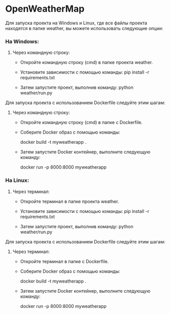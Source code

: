 # OpenWeatherMap


Для запуска проекта на Windows и Linux, где все файлы проекта находятся в папке weather, вы можете использовать следующие опции:

### На Windows:

1. Через командную строку:
   - Откройте командную строку (cmd) в папке проекта weather.
   - Установите зависимости с помощью команды:
          pip install -r requirements.txt
     
   - Затем запустите проект, выполнив команду:
          python weather/run.py


Для запуска проекта с использованием Dockerfile следуйте этим шагам:

1. Через командную строку:
   - Откройте командную строку (cmd) в папке с Dockerfile.
   - Соберите Docker образ с помощью команды:
     
     docker build -t myweatherapp .
     
   - Затем запустите Docker контейнер, выполните следующую команду:
     
     docker run -p 8000:8000 myweatherapp
     
     

### На Linux:

1. Через терминал:
   - Откройте терминал в папке проекта weather.
   - Установите зависимости с помощью команды:
          pip install -r requirements.txt
     
   - Затем запустите проект, выполнив команду:
          python weather/run.py
  
Для запуска проекта с использованием Dockerfile следуйте этим шагам:

1. Через терминал:
   - Откройте терминал в папке с Dockerfile.
   - Соберите Docker образ с помощью команды:
     
     docker build -t myweatherapp .
     
   - Затем запустите Docker контейнер, выполните следующую команду:
     
     docker run -p 8000:8000 myweatherapp
     

